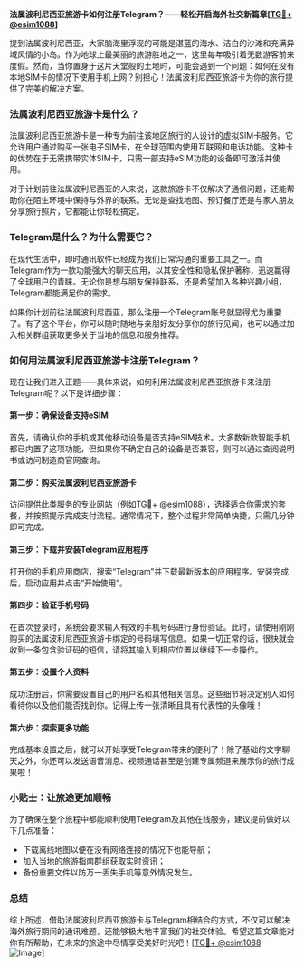 **法属波利尼西亚旅游卡如何注册Telegram？——轻松开启海外社交新篇章[[TG💪+ @esim1088](https://t.me/s/esim1088)]**

提到法属波利尼西亚，大家脑海里浮现的可能是湛蓝的海水、洁白的沙滩和充满异域风情的小岛。作为地球上最美丽的旅游胜地之一，这里每年吸引着无数游客前来度假。然而，当你置身于这片天堂般的土地时，可能会遇到一个问题：如何在没有本地SIM卡的情况下使用手机上网？别担心！法属波利尼西亚旅游卡为你的旅行提供了完美的解决方案。

### 法属波利尼西亚旅游卡是什么？

法属波利尼西亚旅游卡是一种专为前往该地区旅行的人设计的虚拟SIM卡服务。它允许用户通过购买一张电子SIM卡，在全球范围内使用互联网和电话功能。这种卡的优势在于无需携带实体SIM卡，只需一部支持eSIM功能的设备即可激活并使用。

对于计划前往法属波利尼西亚的人来说，这款旅游卡不仅解决了通信问题，还能帮助你在陌生环境中保持与外界的联系。无论是查找地图、预订餐厅还是与家人朋友分享旅行照片，它都能让你轻松搞定。

### Telegram是什么？为什么需要它？

在现代生活中，即时通讯软件已经成为我们日常沟通的重要工具之一。而Telegram作为一款功能强大的聊天应用，以其安全性和隐私保护著称，迅速赢得了全球用户的青睐。无论你是想与朋友保持联系，还是希望加入各种兴趣小组，Telegram都能满足你的需求。

如果你计划前往法属波利尼西亚，那么注册一个Telegram账号就显得尤为重要了。有了这个平台，你可以随时随地与亲朋好友分享你的旅行见闻，也可以通过加入相关群组获取更多关于当地的信息和服务推荐。

### 如何用法属波利尼西亚旅游卡注册Telegram？

现在让我们进入正题——具体来说，如何利用法属波利尼西亚旅游卡来注册Telegram呢？以下是详细步骤：

#### 第一步：确保设备支持eSIM
首先，请确认你的手机或其他移动设备是否支持eSIM技术。大多数新款智能手机都已内置了这项功能，但如果你不确定自己的设备是否兼容，则可以通过查阅说明书或访问制造商官网查询。

#### 第二步：购买法属波利尼西亚旅游卡
访问提供此类服务的专业网站（例如[TG💪+ @esim1088](https://t.me/s/esim1088)），选择适合你需求的套餐，并按照提示完成支付流程。通常情况下，整个过程非常简单快捷，只需几分钟即可完成。

#### 第三步：下载并安装Telegram应用程序
打开你的手机应用商店，搜索“Telegram”并下载最新版本的应用程序。安装完成后，启动应用并点击“开始使用”。

#### 第四步：验证手机号码
在首次登录时，系统会要求输入有效的手机号码进行身份验证。此时，请使用刚刚购买的法属波利尼西亚旅游卡绑定的号码填写信息。如果一切正常的话，很快就会收到一条包含验证码的短信，请将其输入到相应位置以继续下一步操作。

#### 第五步：设置个人资料
成功注册后，你需要设置自己的用户名和其他相关信息。这些细节将决定别人如何看待你以及他们能否找到你。记得上传一张清晰且具有代表性的头像哦！

#### 第六步：探索更多功能
完成基本设置之后，就可以开始享受Telegram带来的便利了！除了基础的文字聊天之外，你还可以发送语音消息、视频通话甚至是创建专属频道来展示你的旅行成果啦！

### 小贴士：让旅途更加顺畅
为了确保在整个旅程中都能顺利使用Telegram及其他在线服务，建议提前做好以下几点准备：
- 下载离线地图以便在没有网络连接的情况下也能导航；
- 加入当地的旅游指南群组获取实时资讯；
- 备份重要文件以防万一丢失手机等意外情况发生。

### 总结

综上所述，借助法属波利尼西亚旅游卡与Telegram相结合的方式，不仅可以解决海外旅行期间的通讯难题，还能够极大地丰富我们的社交体验。希望这篇文章能对你有所帮助，在未来的旅途中尽情享受美好时光吧！[[TG💪+ @esim1088](https://t.me/s/esim1088) ![Image](https://i.postimg.cc/4NQfJmqS/Snipaste-2025-05-13-00-14-12.png)]